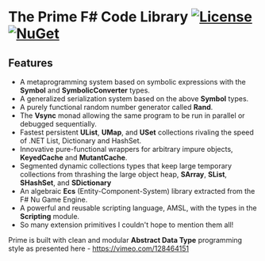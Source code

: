 The Prime F# Code Library [![License](https://img.shields.io/badge/license-MIT-blue.svg)](https://github.com/bryanedds/Prime/blob/master/License.md) [![NuGet](https://img.shields.io/nuget/v/Nuget.Core.svg)](https://www.nuget.org/packages/Prime)
=

## Features

- A metaprogramming system based on symbolic expressions with the **Symbol** and **SymbolicConverter** types.
- A generalized serialization system based on the above **Symbol** types.
- A purely functional random number generator called **Rand**.
- The **Vsync** monad allowing the same program to be run in parallel or debugged sequentially.
- Fastest persistent **UList**, **UMap**, and **USet** collections rivaling the speed of .NET List, Dictionary and HashSet.
- Innovative pure-functional wrappers for arbitrary impure objects, **KeyedCache** and **MutantCache**.
- Segmented dynamic collections types that keep large temporary collections from thrashing the large object heap, **SArray**, **SList**, **SHashSet**, and **SDictionary**
- An algebraic **Ecs** (Entity-Component-System) library extracted from the F# Nu Game Engine.
- A powerful and reusable scripting language, AMSL, with the types in the **Scripting** module.
- So many extension primitives I couldn't hope to mention them all!

Prime is built with clean and modular **Abstract Data Type** programming style as presented here - https://vimeo.com/128464151
